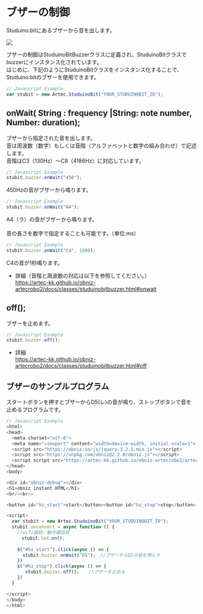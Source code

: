 # ブザーの制御
Studuino:bitにあるブザーから音を出します。

![](https://i.imgur.com/vRDgUSe.png)


ブザーの制御はStuduinoBitBuzzerクラスに定義され、StuduinoBitクラスでbuzzerにインスタンス化されています。</br>
はじめに、下記のようにStuduinoBitクラスをインスタンス化することで、Studuino:bitのブザーを使用できます。
```Javascript
// Javascript Example
var stubit = new Artec.StuduinoBit("YOUR_STUDUINOBIT_ID");
```



## onWait( String : frequency |String: note number, Number: duration);

ブザーから指定された音を出します。</br>
音は周波数（数字）もしくは音階（アルファベットと数字の組み合わせ）で記述します。</br>
音階はC3（130Hz）～C8（4186Hz）に対応しています。</br>

```Javascript
// Javascript Example
stubit.buzzer.onWait("450");
```
 450Hzの音がブザーから鳴ります。


```Javascript
// Javascript Example
stubit.buzzer.onWait("A4");
```
A4（ラ）の音がブザーから鳴ります。</br>
</br>
音の長さを数字で指定することも可能です。（単位:ms）
```Javascript
// Javascript Example
stubit.buzzer.onWait("C4", 1000);
```
C4の音が1秒鳴ります。</br>
* 詳細（音階と周波数の対応は以下を参照してください。）</br>
https://artec-kk.github.io/obniz-artecrobo2/docs/classes/studuinobitbuzzer.html#onwait



## off();

ブザーを止めます。

```Javascript
// Javascript Example
stubit.buzzer.off();
```
* 詳細</br>
https://artec-kk.github.io/obniz-artecrobo2/docs/classes/studuinobitbuzzer.html#off

## ブザーのサンプルプログラム

スタートボタンを押すとブザーからD5(レ)の音が鳴り、ストップボタンで音を止めるプログラムです。

```Javascript
// Javascript Example
<html>
<head>
  <meta charset="utf-8">
  <meta name="viewport" content="width=device-width, initial-scale=1">
  <script src="https://obniz.io/js/jquery-3.2.1.min.js"></script>
  <script src="https://unpkg.com/obniz@2.2.0/obniz.js"></script>
  <script script src="https://artec-kk.github.io/obniz-artecrobo2/artec.js"></script>
</head>
<body>

<div id="obniz-debug"></div>
<h1>obniz instant HTML</h1>
<br/><br/>

<button id="hz_start">start</button><button id="hz_stop">stop</button>

<script>
  var stubit = new Artec.StuduinoBit("YOUR_STUDUINOBIT_ID");
  stubit.onconnect = async function () {
    //wifi接続／動作確認用
    　stubit.led.on();
     
    $("#hz_start").click(async () => {
      stubit.buzzer.onWait("D5");　//ブザーからD5の音を鳴らす
    })
    $("#hz_stop").click(async () => {
       stubit.buzzer.off();　　//ブザーを止める
    })
  }

</script>
</body>
</html>
```

